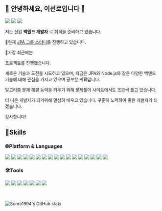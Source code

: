## 👋 안녕하세요, 이선로입니다 👋

<a href="sunro1994.tistory.com" target="_blank"><img src="https://img.shields.io/badge/BLOG-03C75A?style=for-the-badge&logo=naver&logoColor=white"/></a>
<a href="" target="_blank"><img src="https://img.shields.io/badge/NOTION-000000?style=for-the-badge&logo=notion&logoColor=white"/></a>
<a href="https://mail.google.com/" target="_blank"><img src="https://img.shields.io/badge/gwangjulsr@gmail.com-EA4335?style=for-the-badge&logo=gmail&logoColor=white"/></a>


저는 신입 **백엔드 개발자** 로 취직을 준비하고 있습니다.

🌱현재 [JPA 그룹 스터디](https://github.com/LeeBG/JPA_Reapeat)를 진행하고 있습니다.


🔭가장 최근에는

프로젝트를 진행했습니다.

새로운 기술과 도전을 시도하고 있으며, 지금은 JPA와 Node.js와 같은 다양한 백엔드 기술에 대해 관심을 가지고 있으며 공부할 계획입니다.


알고리즘 문제 해결 능력을 키우기 위해 문제풀이 사이트에서도 조금씩 풀고 있습니다.

더 나은 개발자가 되기위해 열심히 배우고 있습니다.
꾸준히 노력하여 좋은 개발자가 되겠습니다.

감사합니다!

## 💪Skills
### 🌐Platform & Languages

<div style="display: inline-block">

<img src="https://img.shields.io/badge/Java-FF0000?style=for-the-badge&logo=OpenJDK&logoColor=black"/>

<img src="https://img.shields.io/badge/oracle-F80000?style=for-the-badge&logo=oracle&logoColor=white"/>

<img src="https://img.shields.io/badge/mysql-4479A1?style=for-the-badge&logo=mysql&logoColor=white"/>

<img src="https://img.shields.io/badge/HTML5-E34F26?style=for-the-badge&logo=HTML5&logoColor=white"/>

<img src="https://img.shields.io/badge/css3-1572B6?style=for-the-badge&logo=css3&logoColor=biolet"/>

<img src="https://img.shields.io/badge/JavaScript-F7DF1E?style=for-the-badge&logo=Javascript&logoColor=white"/>

<img src="https://img.shields.io/badge/jQuery-0769AD?style=for-the-badge&logo=jQuery&logoColor=white"/>

<img src="https://img.shields.io/badge/bootstrap-7952B3?style=for-the-badge&logo=bootstrap&logoColor=white"/>

<img src="https://img.shields.io/badge/jsp-DF7401?style=for-the-badge&logo=openjdk&logoColor=white"/>

<img src="https://img.shields.io/badge/gradle-02303A?style=for-the-badge&logo=gradle&logoColor=white"/>

<img src="https://img.shields.io/badge/maven-C71A36?style=for-the-badge&logo=apachemaven&logoColor=white"/>

<img src="https://img.shields.io/badge/spring-6DB33F?style=for-the-badge&logo=spring&logoColor=white"/>

<img src="https://img.shields.io/badge/springboot-6DB33F?style=for-the-badge&logo=springboot&logoColor=white"/>

<img src="https://img.shields.io/badge/amazon aws-232F3E?style=for-the-badge&logo=amazonaws&logoColor=white"/>

<img src="https://img.shields.io/badge/python-3776AB?style=for-the-badge&logo=python&logoColor=white"/>

<img src="https://img.shields.io/badge/linux-FCC624?style=for-the-badge&logo=linux&logoColor=white"/>

<img src="https://img.shields.io/badge/android-3DDC84?style=for-the-badge&logo=android&logoColor=white"/>

</div>

### 🛠️Tools

<div style="display: inline-block">

<img src="https://img.shields.io/badge/git-F05032?style=for-the-badge&logo=git&logoColor=white"/>

<img src="https://img.shields.io/badge/github-181717?style=for-the-badge&logo=github&logoColor=white"/>

<img src="https://img.shields.io/badge/eclipse-2C2255?style=for-the-badge&logo=eclipseide&logoColor=white"/>

<img src="https://img.shields.io/badge/Visual Studio Code-007ACC?style=for-the-badge&logo=visualstudiocode&logoColor=white"/>

<img src="https://img.shields.io/badge/IntelliJ IDEA-000000?style=for-the-badge&logo=intellijidea&logoColor=white"/>

<img src="https://img.shields.io/badge/Apache NetBeans IDE-1B6AC6?style=for-the-badge&logo=apacheNetBeansIDE&logoColor=white"/>

<img src="https://img.shields.io/badge/Android Studio-3DDC84?style=for-the-badge&logo=androidstudio&logoColor=white"/>

</div>

<br/>
<br/>
<br/>

![Sunro1994's GitHub stats](https://github-readme-stats.vercel.app/api?username=sunro1994&show_icons=true&theme=radical)
